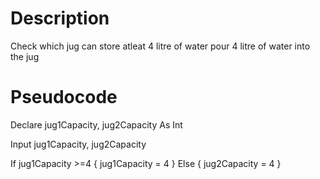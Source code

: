 # Description

Check which jug can store atleat 4 litre of water
pour 4 litre of water into the jug

# Pseudocode

Declare jug1Capacity, jug2Capacity As Int

Input jug1Capacity, jug2Capacity

If jug1Capacity >=4 {
  jug1Capacity = 4
}
Else {
  jug2Capacity = 4
}

